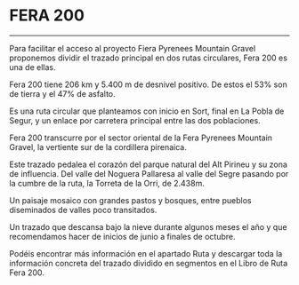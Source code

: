 # FERA 200

---

Para facilitar el acceso al proyecto Fiera Pyrenees Mountain Gravel proponemos dividir el trazado principal en dos rutas circulares, Fera 200 es una de ellas.

Fera 200 tiene 206 km y 5.400 m de desnivel positivo. De estos el 53% son de tierra y el 47% de asfalto.

Es una ruta circular que planteamos con inicio en Sort, final en La Pobla de Segur, y un enlace por carretera principal entre las dos poblaciones.

Fera 200 transcurre por el sector oriental de la Fera Pyrenees Mountain Gravel, la vertiente sur de la cordillera pirenaica.

Este trazado pedalea el corazón del parque natural del Alt Pirineu y su zona de influencia. Del valle del Noguera Pallaresa al valle del Segre pasando por la cumbre de la ruta, la Torreta de la Orri, de 2.438m.

Un paisaje mosaico con grandes pastos y bosques, entre pueblos diseminados de valles poco transitados.

Un trazado que descansa bajo la nieve durante algunos meses el año y que recomendamos hacer de inicios de junio a finales de octubre.

Podéis encontrar más información en el apartado Ruta y descargar toda la información concreta del trazado dividido en segmentos en el Libro de Ruta Fera 200.
